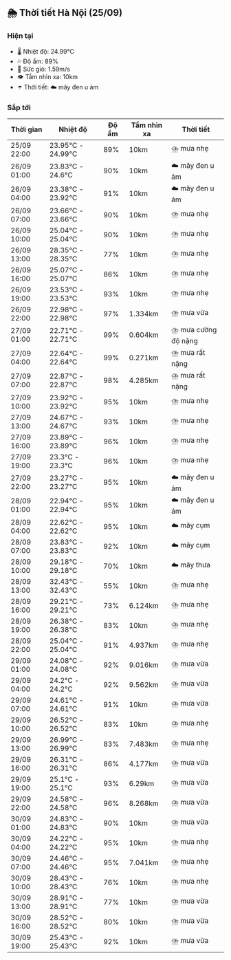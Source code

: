 ## 🌦️ Thời tiết Hà Nội (25/09)

### Hiện tại

- 🌡️ Nhiệt độ: 24.99℃
- 💦 Độ ẩm: 89%
- 💨 Sức gió: 1.59m/s
- 👁️ Tầm nhìn xa: 10km
- ☂️ Thời tiết: ☁️ mây đen u ám

### Sắp tới

| Thời gian | Nhiệt độ | Độ ẩm | Tầm nhìn xa | Thời tiết |
| --- | --- | --- | --- | --- |
| 25/09 22:00 | 23.95℃ - 24.99℃ | 89% | 10km | ⛈️ mưa nhẹ |
| 26/09 01:00 | 23.83℃ - 24.6℃ | 90% | 10km | ☁️ mây đen u ám |
| 26/09 04:00 | 23.38℃ - 23.92℃ | 91% | 10km | ☁️ mây đen u ám |
| 26/09 07:00 | 23.66℃ - 23.66℃ | 90% | 10km | ⛈️ mưa nhẹ |
| 26/09 10:00 | 25.04℃ - 25.04℃ | 90% | 10km | ⛈️ mưa nhẹ |
| 26/09 13:00 | 28.35℃ - 28.35℃ | 77% | 10km | ⛈️ mưa nhẹ |
| 26/09 16:00 | 25.07℃ - 25.07℃ | 86% | 10km | ⛈️ mưa nhẹ |
| 26/09 19:00 | 23.53℃ - 23.53℃ | 93% | 10km | ⛈️ mưa nhẹ |
| 26/09 22:00 | 22.98℃ - 22.98℃ | 97% | 1.334km | ⛈️ mưa vừa |
| 27/09 01:00 | 22.71℃ - 22.71℃ | 99% | 0.604km | ⛈️ mưa cường độ nặng |
| 27/09 04:00 | 22.64℃ - 22.64℃ | 99% | 0.271km | ⛈️ mưa rất nặng |
| 27/09 07:00 | 22.87℃ - 22.87℃ | 98% | 4.285km | ⛈️ mưa rất nặng |
| 27/09 10:00 | 23.92℃ - 23.92℃ | 95% | 10km | ⛈️ mưa nhẹ |
| 27/09 13:00 | 24.67℃ - 24.67℃ | 93% | 10km | ⛈️ mưa nhẹ |
| 27/09 16:00 | 23.89℃ - 23.89℃ | 96% | 10km | ⛈️ mưa nhẹ |
| 27/09 19:00 | 23.3℃ - 23.3℃ | 96% | 10km | ⛈️ mưa nhẹ |
| 27/09 22:00 | 23.27℃ - 23.27℃ | 95% | 10km | ☁️ mây đen u ám |
| 28/09 01:00 | 22.94℃ - 22.94℃ | 95% | 10km | ☁️ mây đen u ám |
| 28/09 04:00 | 22.62℃ - 22.62℃ | 95% | 10km | ☁️ mây cụm |
| 28/09 07:00 | 23.83℃ - 23.83℃ | 92% | 10km | ☁️ mây cụm |
| 28/09 10:00 | 29.18℃ - 29.18℃ | 70% | 10km | ☁️ mây thưa |
| 28/09 13:00 | 32.43℃ - 32.43℃ | 55% | 10km | ⛈️ mưa nhẹ |
| 28/09 16:00 | 29.21℃ - 29.21℃ | 73% | 6.124km | ⛈️ mưa nhẹ |
| 28/09 19:00 | 26.38℃ - 26.38℃ | 83% | 10km | ⛈️ mưa nhẹ |
| 28/09 22:00 | 25.04℃ - 25.04℃ | 91% | 4.937km | ⛈️ mưa nhẹ |
| 29/09 01:00 | 24.08℃ - 24.08℃ | 92% | 9.016km | ⛈️ mưa vừa |
| 29/09 04:00 | 24.2℃ - 24.2℃ | 92% | 9.562km | ⛈️ mưa vừa |
| 29/09 07:00 | 24.61℃ - 24.61℃ | 91% | 10km | ⛈️ mưa vừa |
| 29/09 10:00 | 26.52℃ - 26.52℃ | 83% | 10km | ⛈️ mưa nhẹ |
| 29/09 13:00 | 26.99℃ - 26.99℃ | 83% | 7.483km | ⛈️ mưa nhẹ |
| 29/09 16:00 | 26.31℃ - 26.31℃ | 86% | 4.177km | ⛈️ mưa vừa |
| 29/09 19:00 | 25.1℃ - 25.1℃ | 93% | 6.29km | ⛈️ mưa vừa |
| 29/09 22:00 | 24.58℃ - 24.58℃ | 96% | 8.268km | ⛈️ mưa vừa |
| 30/09 01:00 | 24.83℃ - 24.83℃ | 90% | 10km | ⛈️ mưa vừa |
| 30/09 04:00 | 24.22℃ - 24.22℃ | 95% | 10km | ⛈️ mưa nhẹ |
| 30/09 07:00 | 24.46℃ - 24.46℃ | 95% | 7.041km | ⛈️ mưa nhẹ |
| 30/09 10:00 | 28.43℃ - 28.43℃ | 76% | 10km | ⛈️ mưa nhẹ |
| 30/09 13:00 | 28.91℃ - 28.91℃ | 77% | 10km | ⛈️ mưa vừa |
| 30/09 16:00 | 28.52℃ - 28.52℃ | 80% | 10km | ⛈️ mưa vừa |
| 30/09 19:00 | 25.43℃ - 25.43℃ | 92% | 10km | ⛈️ mưa vừa |
